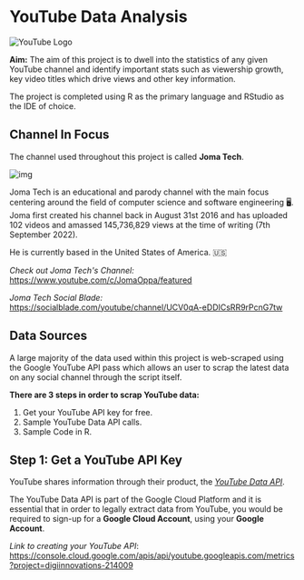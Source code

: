 # YouTube Data Analysis
![YouTube Logo](https://static.vecteezy.com/system/resources/previews/003/206/623/original/youtube-editorial-app-icon-free-vector.jpg)

**Aim:** The aim of this project is to dwell into the statistics of any given YouTube channel and identify important stats such as viewership growth, key video titles which drive views and other key information.  

The project is completed using R as the primary language and RStudio as the IDE of choice. 

## Channel In Focus

The channel used throughout this project is called **Joma Tech**. 

![img](https://i.ytimg.com/vi/0oBi8OmjLIg/maxresdefault.jpg)

Joma Tech is an educational and parody channel with the main focus centering around the field of computer science and software engineering 🖥️. Joma first created his channel back in August 31st 2016 and has uploaded 102 videos and amassed 145,736,829 views at the time of writing (7th September 2022). 

He is currently based in the United States of America. 🇺🇸

*Check out Joma Tech's Channel:* https://www.youtube.com/c/JomaOppa/featured  

*Joma Tech Social Blade:* https://socialblade.com/youtube/channel/UCV0qA-eDDICsRR9rPcnG7tw

## Data Sources

A large majority of the data used within this project is web-scraped using the Google YouTube API pass which allows an user to scrap the latest data on any social channel through the script itself.  

**There are 3 steps in order to scrap YouTube data:**

1. Get your YouTube API key for free.
2. Sample YouTube Data API calls.
3. Sample Code in R. 

## Step 1: Get a YouTube API Key 

YouTube shares information through their product, the <a href = "https://developers.google.com/youtube/v3/"><i>YouTube Data API</i></a>.

The YouTube Data API is part of the Google Cloud Platform and it is essential that in order to legally extract data from YouTube, you would be required to sign-up for a **Google Cloud Account**, using your **Google Account**.

*Link to creating your YouTube API*: https://console.cloud.google.com/apis/api/youtube.googleapis.com/metrics?project=digiinnovations-214009 







